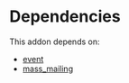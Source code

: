 # Dependencies

This addon depends on:

- [event](../../../../../oca-ocb-core/odoo-bringout-oca-ocb-event)
- [mass_mailing](../../../../../oca-ocb-mail/odoo-bringout-oca-ocb-mass_mailing)
